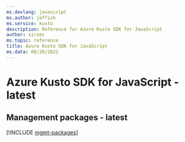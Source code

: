 ```yaml
---
ms.devlang: javascript
ms.author: jeffish
ms.service: kusto
description: Reference for Azure Kusto SDK for JavaScript
author: xirzec
ms.topic: reference
title: Azure Kusto SDK for JavaScript
ms.data: 08/26/2022
---
```

# Azure Kusto SDK for JavaScript - latest

## Management packages - latest
[!INCLUDE [mgmt-packages](kusto-mgmt-index.md)]